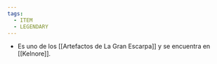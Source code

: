 ```yaml
---
tags:
  - ITEM
  - LEGENDARY
---
```

* Es uno de los [[Artefactos de La Gran Escarpa]] y se encuentra en [[Kelnore]].